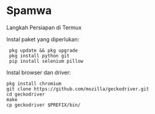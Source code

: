 # Spamwa

Langkah Persiapan di Termux

Instal paket yang diperlukan:

     pkg update && pkg upgrade
     pkg install python git
     pip install selenium pillow

Instal browser dan driver:

    pkg install chromium
    git clone https://github.com/mozilla/geckodriver.git
    cd geckodriver
    make
    cp geckodriver $PREFIX/bin/
